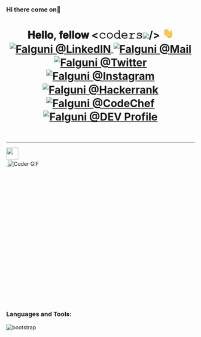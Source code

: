 ### Hi there come on👋

<h1 align="center">𝐇𝐞𝐥𝐥𝐨, 𝐟𝐞𝐥𝐥𝐨𝐰 <𝚌𝚘𝚍𝚎𝚛𝚜<img src="https://github.com/TheDudeThatCode/TheDudeThatCode/blob/master/Assets/Earth.gif" width="24px">/> <img src="https://raw.githubusercontent.com/ABSphreak/ABSphreak/master/gifs/Hi.gif" width="30px">

<a href="https://www.linkedin.com/in/falgunisarkar">
  <img align="center" alt="Falguni @LinkedIN" width="22px" src="https://cdn.jsdelivr.net/npm/simple-icons@v3/icons/linkedin.svg" />
</a>
  <a href="mailto:falgunisarkar526@gmail.com">
  <img align="center" alt="Falguni @Mail" width="22px" src="https://cdn.jsdelivr.net/npm/simple-icons@v3/icons/gmail.svg" />
</a>
<a href="https://twitter.com/lostgirlvintage">
  <img align="center" alt="Falguni @Twitter" width="22px" src="https://cdn.jsdelivr.net/npm/simple-icons@v3/icons/twitter.svg" />
</a>
<a href="https://www.instagram.com/lostgirlvintage_">
  <img align="center" alt="Falguni @Instagram" width="22px" src="https://cdn.jsdelivr.net/npm/simple-icons@v3/icons/instagram.svg" />
</a>
<a href="https://www.hackerrank.com/lostgirljourney">
  <img align="center" alt="Falguni @Hackerrank" width="22px" src="https://cdn.jsdelivr.net/npm/simple-icons@v3/icons/hackerrank.svg" />
</a>
<a href="https://www.codechef.com/users/falgunisarkar">
  <img align="center" alt="Falguni @CodeChef" width="22px" src="https://cdn.jsdelivr.net/npm/simple-icons@v3/icons/codechef.svg" />
</a>
<a href="https://dev.to/lostgirljourney">
  <img align="center" src="https://d2fltix0v2e0sb.cloudfront.net/dev-badge.svg" alt="Falguni @DEV Profile" width="22px">
</a>
</h1>
<br>

---
<img height="32" width="32" src="https://cdn.jsdelivr.net/npm/simple-icons@v4/icons/html5.svg" />

<img align="right" src="https://media.giphy.com/media/SWoSkN6DxTszqIKEqv/giphy.gif" alt="Coder GIF" width="500" height="400">

<br>

---
<h3 align="left">Languages and Tools:</h3>

<img src="https://www.vectorlogo.zone/logos/w3_html5/w3_html5-icon.svg" alt="bootstrap" width="40" height="40"/>
<p align="left"> <a href="https://www.gnu.org/software/bash/" target="_blank">

